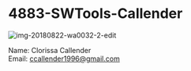 # 4883-SWTools-Callender

![img-20180822-wa0032-2-edit](https://user-images.githubusercontent.com/19502803/44698285-f03fa100-aa44-11e8-8965-69fc376b3453.png)

Name: Clorissa Callender <br/>
Email: ccallender1996@gmail.com
